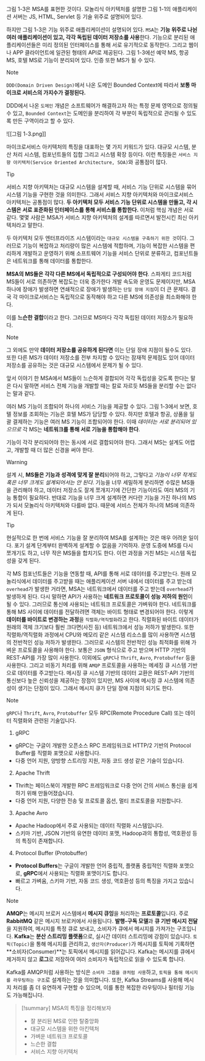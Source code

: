 그림 1-3은 MSA를 표현한 것이다. 모놀리식 아키텍처를 설명한 그림 1-1의 애플리케이션 서버는 JS, HTML, Servlet 등 기술 위주로 설명되어 있다. 

하지만 그림 1-3은 기능 위주로 애플리케이션이 설명되어 있다. `MSA`는 **기능 위주로 나뉜 여러 애플리케이션이 있고, 각각 독립된 데이터 저장소를 사용**한다. 기능으로 분리된 애플리케이션들은 미리 정의된 인터페이스를 통해 서로 유기적으로 동작한다. 그리고 웹이나 APP 클라이언트에 일관된 형태의 API로 제공된다. 그림 1-3에선 예약 MS, 항공 MS, 호텔 MS로 기능이 분리되어 있다. 인증 또한 MS가 될 수 있다.

>[!note]
>`DDD(Domain Driven Design)`에서 나온 도메인 Bounded Context에 따라서 **보통 마이크로 서비스의 가지수가 결정된다.**
>
>DDD에서 나온 `도메인` 개념은 소프트웨어가 해결하고자 하는 특정 문제 영역으로 정의될 수 있고, `Bounded Context`는 도메인을 분리하여 각 부분이 독립적으로 관리될 수 있도록 만든 구역이라고 할 수 있다. 

![[그림 1-3.png]]

마이크로서비스 아키텍처의 특징을 대표하는 몇 가지 키워드가 있다. 대규모 시스템, 분산 처리 시스템, 컴포넌트들의 집합 그리고 시스템 확장 등이다. 이런 특징들은 `서비스 지향 아키텍처(Service Oriented Architecture, SOA)`와 공통점이 많다.

>[!tip]
>서비스 지향 아키텍처는 대규모 시스템을 설계할 때, 서비스 기능 단위로 시스템을 묶어 시스템 기능을 구현한 것을 의미한다. 그래서 서비스 지향 아키텍처와 마이크로서비스 아키텍처는 공통점이 많다. **두 아키텍처 모두 서비스 기능 단위로 시스템을 만들고, 각 시스템은 서로 표준화된 인터페이스를 통해 서비스를 통합한다.** 이처럼 핵심 개념은 서로 같다. 몇몇 사람은 MSA가 서비스 지향 아키텍처의 설계를 따르면서 발전시킨 최신 아키텍처라고 말한다. 
>
>두 아키텍처 모두 엔터프라이즈 시스템이라는 `대규모 시스템을 구축하기 위한 것`이다. 그러므로 기능이 복잡하고 처리량이 많은 시스템에 적합하며, 기능이 복잡한 시스템을 편리하게 개발하고 운영하기 위해 소프트웨어 기능을 서비스 단위로 분류하고, 컴포넌트들은 네트워크를 통해 데이터를 통합한다.

**MSA의 MS들은 각각 다른 MS에서 독립적으로 구성되어야 한다**. 스파게티 코드처럼 MS들이 서로 의존하면 복잡도는 더욱 증가한다 개발 속도와 운영도 문제이지만, MSA 하나에 장애가 발생하면 연쇄적으로 장애가 발생하는 `단일 장애 지점`이 더 큰 문제다. 결국 각 마이크로서비스는 독립적으로 동작해야 하고 다른 MS에 의존성을 최소화해야 한다.

이를 **느슨한 결합**이라고 한다. 그러므로 MS마다 각각 독립된 데이터 저장소가 필요하다. 

>[!note]
>그 외에도 만약 **데이터 저장소를 공유하게 된다면** 이는 단일 장애 지점이 될수도 있다. 또한 다른 MS가 데이터 저장소를 전부 차지할 수 있다는 잠재적 문제점도 있어 데이터 저장소를 공유하는 것은 대규모 시스템에서 문제가 될 수 있다.
>

앞서 이야기 한 MSA에서 MS들이 느슨하게 결합되어 각각 독립성을 갖도록 한다는 말은 다시 말하면 서비스 전체 기능을 개발할 때는 칼로 자르듯 MS들을 분리할 수는 없다는 말과 같다.

여러 MS 기능이 조합되어 하나의 서비스 기능을 제공할 수 있다. 그림 1-3에서 보면, 호텔 정보를 조회하는 기능은 호텔 MS가 담당할 수 있다. 하지만 호텔과 항공, 상품을 일괄 결제하는 기능은 여러 MS 기능이 조합되어야 한다. 이때 *데이터는 서로 분리되어 있으므로* 각 MS는 **네트워크를 통해 서로 기능을 통합해야 한다**.

기능이 각각 분리되어야 한는 동시에 서로 결합되어야 한다. 그래서 MS는 설계도 어렵고, 개발할 때 더 많은 신경을 써야 한다.

>[!warning]
>설계 시, **MS들은 기능과 성격에 맞게 잘 분리**되어야 하고, 그렇다고 *기능이 너무 작게도 혹은 너무 크게도 설계되어서는 안 된다*. 기능을 너무 세밀하게 분리하면 수많은 MS들을 관리해야 하고, 데이터 저장소도 잘게 쪼개지기에 간단한 기능이라도 여러 MS의 기능 통합이 필요하다. 반대로 기능을 너무 크게 설계하면 커다란 기능을 가진 하나의 MS가 되서 모놀리식 아키텍처와 다를바 없다. 때문에 서비스 전체가 하나의 MS에 의존하게 된다.

>[!tip]
>현실적으로 한 번에 서비스 기능을 잘 분리하여 MSA를 설계하는 것은 매우 어려운 일이다. 포기 설계 단계부터 완벽하게 설계할 수 없음을 기억하자. 운영 도중에 MS를 다시 쪼개기도 하고, 너무 작은 MS들을 합치기도 한다. 이런 과정을 거친 MS는 시스템 독립성을 갖게 된다.

각 MS 컴포넌트들은 기능을 연동할 때, API를 통해 서로 데이터를 주고받는다. 원래 모놀리식에서 데이터를 주고받을 때는 애플리케이션 서버 내에서 데이터를 주고 받는데 `overhead`가 발생한 거라면, MSA는 네트워크에서 데이터를 주고 받는데 `overhead`가 발생하게 된다.
다시 말하면 API가 사용하는 **네트워크 프로토콜이 성능 저하의 원인**이 될 수 있다. 그러므로 통신에 사용되는 네트워크 프로토콜은 가벼워야 한다. 네트워크를 통해 MS 사이에 데이터를 전달하려면 객체는 바이트 형태로 변경되어야 한다. 이렇게 **데이터를 바이트로 변경하는 과정**을 `직렬화/역직렬화`라고 한다.
직렬화된 바이트 데이터가 원래의 객체 크기보다 훨씬 크다면(사진 등) 네트워크에서 성능 저하가 발생한다. 또한 직렬화/역직렬화 과정에서 CPU와 메모리 같은 시스템 리소스를 많이 사용하면 시스템의 전반적인 성능 저하가 발생한다. 그러므로 시스템의 전반적인 성능 최적화를 위해 가벼운 프로토콜을 사용해야 한다.
보통은 `JSON` 형식으로 주고 받으며 HTTP 기반의 REST-API를 가장 많이 사용한다. 이외에도 `gRPC`나 `Thrift`, `Avro`, `Protobuffer` 등을 사용한다. 그리고 비동기 처리를 위해 `AMQP` 프로토콜을 사용하는 메세징 큐 시스템 기반으로 데이터를 주고받는다. 메시징 큐 시스템 기반의 데이터 교환은 REST-API 기반의 통신보다 높은 신뢰성을 제공하는 장점이 있지만, MS 사이에 메시징 큐 시스템에 의존성이 생기는 단점이 있다. 그래서 메시지 큐가 단일 장애 지점이 되기도 한다.

> [!note]
> `gRPC`나 `Thrift`, `Avro`, `Protobuffer` 모두 RPC(Remote Procedure Call) 또는 데이터 직렬화와 관련된 기술입니다.
> 1. gRPC
> 	- gRPC는 구글이 개발한 오픈소스 RPC 프레임워크로 HTTP/2 기반의 Protocol Buffer를 직렬화 포맷으로 사용합니다.
> 	- 다중 언어 지원, 양방향 스트리밍 지원, 자동 코드 생성 같은 기술이 있습니다.
> 2. Apache Thrift
> 	- Thrift는 페이스북이 개발한 RPC 프레임워크로 다중 언어 간의 서비스 통신을 쉽게 하기 위해 만들어졌습니다.
> 	- 다중 언어 지원, 다양한 전송 및 프로토콜 옵션, 멀티 프로토콜을 지원합니다.
> 3. Apache Avro
> 	- Apache Hadoop에서 주로 사용되는 데이터 직렬화 시스템입니다.
> 	- 스키마 기반, JSON 기반의 유연한 데이터 포맷, Hadoop과의 통합성, 역호환성 등의 특징이 존재합니다.
> 4. Protocol Buffer (Protobuffer)
> 	- **Protocol Buffers**는 구글이 개발한 언어 중립적, 플랫폼 중립적인 직렬화 포맷으로, **gRPC**에서 사용되는 직렬화 포맷이기도 합니다.
> 	- 빠르고 가벼움, 스키마 기반, 자동 코드 생성, 역호환성 등의 특징을 가지고 있습니다.

>[!note]
>**AMQP**는 메시지 브로커 시스템에서 **메시지 큐잉**을 처리하는 **프로토콜**입니다. 주로 **RabbitMQ** 같은 메시지 브로커에서 사용됩니다. **발행-구독 모델**과 **큐 기반 메시지 전달**을 지원하여, 메시지를 특정 큐로 보내고, 소비자가 큐에서 메시지를 가져가는 구조입니다.
>**Kafka**는 **분산 스트리밍 플랫폼**으로, 실시간 데이터 스트리밍에 강점이 있습니다. `토픽(Topic)`을 통해 메시지를 관리하고, `생산자(Producer)`가 메시지를 토픽에 기록하면 **소비자(Consumer)**는 토픽에서 메시지를 읽어갑니다. Kafka는 메시지를 큐에서 제거하지 않고 **로그**로 저장하여 여러 소비자가 독립적으로 읽을 수 있도록 합니다.
>
>Kafka를 AMQP처럼 사용하는 방식은 `소비자 그룹을 큐처럼 사용`하고, `토픽을 통해 메시지를 라우팅하는 구조`로 설계하는 것을 의미합니다. 또한, Kafka Streams를 사용해 메시지 처리를 좀 더 유연하게 구현할 수 있으며, 이를 통한 복잡한 라우팅이나 필터링 기능도 가능해집니다.

>[!summary]
>MSA의 특징을 정리해보자
>- 잘 분리된 MS로 인한 탈중앙화
>- 대규모 시스템을 위한 아킨텍처
>- 가벼운 네트워크 프로토콜
>- 느슨한 결합
>- 서비스 지향 아키텍처

